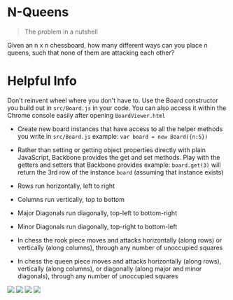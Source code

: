 # N-Queens

> The problem in a nutshell

Given an n x n chessboard, how many different ways can you place n queens, such that none of them are attacking each other?

# Helpful Info

Don't reinvent wheel where you don't have to. Use the Board constructor you build out in `src/Board.js` in your code. You can also access it within the Chrome console easily after opening `BoardViewer.html`

- Create new board instances that have access to all the helper methods you write in `src/Board.js`
  example: `var board = new Board({n:5})`
- Rather than setting or getting object properties directly with plain JavaScript, Backbone provides the get and set methods. Play with the getters and setters that Backbone provides
  example: `board.get(3)` will return the 3rd row of the instance `board` (assuming that instance exists)

- Rows run horizontally, left to right
- Columns run vertically, top to bottom
- Major Diagonals run diagonally, top-left to bottom-right
- Minor Diagonals run diagonally, top-right to bottom-left
- In chess the rook piece moves and attacks horizontally (along rows) or vertically (along columns), through any number of unoccupied squares
- In chess the queen piece moves and attacks horizontally (along rows), vertically (along columns), or diagonally (along major and minor diagonals), through any number of unoccupied squares

<img src="https://f.cloud.github.com/assets/1577682/1257423/0f26258e-2ba7-11e3-9808-b39041c2e1a2.png">
<img src="https://f.cloud.github.com/assets/1577682/1257424/0f2e9dcc-2ba7-11e3-82fc-ff8fb7bfc324.png">
<img src="https://f.cloud.github.com/assets/1577682/1257421/0ef7f588-2ba7-11e3-9cbc-577d3ad20bb1.png">
<img src="https://f.cloud.github.com/assets/1577682/1257422/0f127a66-2ba7-11e3-9196-221f65cf03e3.png">
